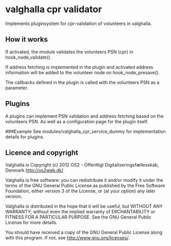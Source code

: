 valghalla cpr validator
=======================
Implements pluginsystem for cpr-validation of volunteers in valghalla.

How it works
------------
If activated, the module validates the volunteers PSN (cpr) in
hook_node_validate().

If address fetching is implemented in the plugin and activated address
information will be added to the volunteer node on hook_node_presave().

The callbacks defined in the plugin is called with the volunteers PSN as
a parameter.

Plugins
-------
A plugins can implement PSN validation and address fetching based
on the volunteers PSN. As well as a configuration page for the plugin
itself.

###Example
See modules/valghalla_cpr_service_dummy for implementation details for
plugins.

Licence and copyright
---------------------
Valghalla is Copyright (c) 2012 OS2 - Offentligt Digitaliseringsfællesskab,
Denmark <http://os2web.dk/>

Valghalla is free software: you can redistribute it and/or modify
it under the terms of the GNU General Public License as published by
the Free Software Foundation, either version 3 of the License, or
(at your option) any later version.

Valghalla is distributed in the hope that it will be useful,
but WITHOUT ANY WARRANTY; without even the implied warranty of
ERCHANTABILITY or FITNESS FOR A PARTICULAR PURPOSE.  See the
GNU General Public License for more details.

You should have received a copy of the GNU General Public License
along with this program.  If not, see <http://www.gnu.org/licenses/>.
